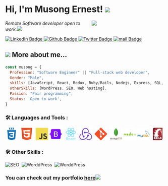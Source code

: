 
  <h1> Hi, I'm Musong Ernest! <img src="https://media.giphy.com/media/26Fxy3Iz1ari8oytO/giphy.gif" width="70"></h1>
<img align='right' src="https://media4.giphy.com/media/XtydbjSSwkC7K2zBTH/giphy.gif?cid=ecf05e47liokhuzd5sj41qgwwldid6hw3pcam6imsc2d4aar&rid=giphy.gif&ct=g" width="230">
<p><em>Remote Software developer open to work.</em><img src="https://media.giphy.com/media/XGma2iRIHTKkwqRkFl/giphy.gif" width="50"></p>
<div id="badges"align="left">
<a href="https://www.linkedin.com/in/musongernestakeh/">
<img src="https://img.shields.io/badge/LinkedIn-blue?style=for-the-badge&logo=linkedin&logoColor=white" alt="LinkedIn Badge"/>
</a>
<a href="https://github.com/ernestmusong">
<img src="https://img.shields.io/badge/github-black?style=for-the-badge&logo=github&logoColor=white" alt="Github Badge"/>
</a>
<a href="https://twitter.com/MusongAkeh">
<img src="https://img.shields.io/badge/Twitter-blue?style=for-the-badge&logo=twitter&logoColor=white" alt="Twitter Badge"/>
</a>
  <a href="mailto:ernestakeh@gmail.com">
<img src="https://img.shields.io/badge/email-red?style=for-the-badge&logo=email&logoColor=white" alt="mail Badge"/>
</a>
</div>
</h1>
              
 

## <img src="https://media.giphy.com/media/kbVuid1Ak3uEHJUMVO/giphy.gif" width="50"> More about me...  

```javascript
const musong = {
  Profession: "Software Engineer" || "Full-stack web developer",
  Gender: "Male",
  skills: [JavaScript, React, Redux, Ruby/Rails, Nodejs, Express, SQL, mongoDB, testing],
  otherSkills: [WordPress, SEO, Web hosting],
  Passion: "Pair programming",
  Status: 'Open to work', 
}
```

### :hammer_and_wrench: Languages and Tools :
<div>
<img src="https://github.com/devicons/devicon/blob/master/icons/css3/css3-plain-wordmark.svg" title="CSS3" alt="CSS" width="40" height="40"/>&nbsp;
<img src="https://github.com/devicons/devicon/blob/master/icons/html5/html5-original.svg" title="HTML5" alt="HTML5" width="40" height="40"/>&nbsp;
<img src="https://github.com/devicons/devicon/blob/master/icons/javascript/javascript-original.svg" title="JavaScript" alt="JavaScript" width="40"/>
<img src="https://github.com/devicons/devicon/blob/master/icons/bootstrap/bootstrap-original.svg" title="Bootstrap" alt="Bootstrap" width="40"/>&nbsp;
<img src="https://github.com/devicons/devicon/blob/master/icons/react/react-original-wordmark.svg" title="React" alt="React" width="40" height="40"/>&nbsp;
<img src="https://github.com/devicons/devicon/blob/master/icons/redux/redux-original.svg" title="Redux" alt="Redux " width="40" height="40"/>&nbsp;
<img src="https://github.com/devicons/devicon/blob/master/icons/git/git-original.svg" title="Git" **alt="Git" width="40" height="40"/>&nbsp;
<img src="https://github.com/devicons/devicon/blob/master/icons/mongodb/mongodb-original-wordmark.svg" title="mongoDB" **alt="mongoDB" width="40" height="40"/>
<img src="https://github.com/devicons/devicon/blob/master/icons/nodejs/nodejs-plain-wordmark.svg" title="NodeJs" **alt="NodeJS" width="40" height="40"/>
<img src="https://github.com/devicons/devicon/blob/master/icons/mysql/mysql-original-wordmark.svg" title="MYSQL" **alt="MYSQL" width="40" height="40"/>
 <img src="https://github.com/devicons/devicon/blob/master/icons/rails/rails-original-wordmark.svg" title="Rails" **alt="Rails" width="40" height="40"/>
</div>


### :hammer_and_wrench: Other Skills :
<div>
  <img src="https://cdn-icons-png.flaticon.com/512/2977/2977823.png" alt="SEO" width="40" height="40"/>&nbsp;
  <img src="https://img.icons8.com/color/256/wordpress.png" alt="WorddPress" width="40" height="40"/>&nbsp;
  <img src="https://tse2.mm.bing.net/th?id=OIP.OPb7zs9rFTqEqwIyKP1nBQHaHa&pid=Api&P=0" alt="WorddPress" width="40" height="40"/>&nbsp;
</div>


<!-- ### <img src="https://media4.giphy.com/media/l0K4kWJir91VEoa1W/giphy.gif?cid=ecf05e47liokhuzd5sj41qgwwldid6hw3pcam6imsc2d4aar&rid=giphy.gif&ct=g" width="50"> Some of my awesome projects... 

 <div style='display:flex; flex-wrap:wrap;'>
  <a href='https://musong-furniture-store.netlify.app/' ><img src = './images/furniture-store.png' style="width:20rem; height: 15rem;" alt='Ecommerce image' target="blank"></a>

  > Furniture Store: E-commerce web app built with React/Redux

 <div style='display:flex; flex-wrap:wrap;'>
  <a href='https://becuda.netlify.app/#/' ><img src = './images/becuda.png' style="width:20rem; height: 15rem;" alt='cultural image' target="_blank"></a>

  > Cultural website: A Cultural web app built with React/Redux 

  <a href='https://musong-blog-app.onrender.com/' ><img src = './images/blog.PNG' style="width:20rem;height: 15rem;" alt='Blog app' target="_blank"></a>

  > Blog app: A Blogging web app built with Rails

  <a href='https://musong-tv-shows.netlify.app/' ><img src = './images/tvmaze.png' style="width:20rem;height: 15rem;" alt='card' target="_blank"></a>

  > TVMaze movies: A Movies website built with javaScript/Webpack

  <a href='https://emmacroy.netlify.app/' ><img src = './images/emmacroy-tech.PNG' style="width:20rem;height: 15rem;" alt='Education website' target="_blank"></a>

  > Emmacroy Technologies: An Education website built with javaScript

  <a href='https://musong-annual-report.netlify.app/' ><img src = './images/income-statement.png' style="width:20rem;height: 15rem;" alt='card' target="_blank"></a>

  > Annual income report: A Financial report web app built with React/Redux

  <a href='https://musong-bookstore.netlify.app/'><img src = './images/bookstore.png' style="width:20rem;height: 15rem;" alt='bookstore' target="_blank"></a>

  > Bookstore: A Bookstore app built with React/Redux
 </div> -->
 

### <p>You can check out my portfolio <a href="https://ernestmusong.github.io/Portfolio/">here</a><img src="https://media.giphy.com/media/cKPse5DZaptID3YAMK/giphy.gif" width="60"></p>
